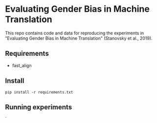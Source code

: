 # Evaluating Gender Bias in Machine Translation

This repo contains code and data for reproducing the experiments in "Evaluating Gender Bias in Machine Translation" (Stanovsky et al., 2019).

## Requirements
* fast_align

## Install
`pip install -r requirements.txt`

## Running experiments 
`

